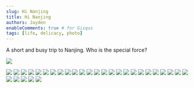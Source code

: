 ```yaml
---
slug: Hi Nanjing
title: Hi Nanjing
authors: Jayden
enableComments: true # for Gisqus
tags: [life, delicacy, photo]
---
```

A short and busy trip to Nanjing. Who is the special force?

![](assets/IMG_2992-8977843.jpeg)
<!--truncate-->
![](assets/IMG_2993-8977843.jpeg)
![](assets/IMG_2996-8977843.jpeg)
![](assets/IMG_2998-8977843.jpeg)
![](assets/IMG_3004-8977843.jpeg)
![](assets/IMG_3007-8977843.jpeg)
![](assets/IMG_3010-8977843.jpeg)
![](assets/IMG_3011-8977843.jpeg)
![](assets/IMG_3014-8977843.jpeg)
![](assets/IMG_3016-8977843.jpeg)
![](assets/IMG_3023-8977843.jpeg)
![](assets/IMG_3024-8977843.jpeg)
![](assets/IMG_3026-8977843.jpeg)
![](assets/IMG_3037-8977843.jpeg)
![](assets/IMG_3051-8977843.jpeg)
![](assets/IMG_3052-8977843.jpeg)
![](assets/IMG_3053-8977843.jpeg)
![](assets/IMG_3055-8977843.jpeg)
![](assets/IMG_3057-8977843.jpeg)
![](assets/IMG_3062-8977843.jpeg)
![](assets/IMG_3069-8977843.jpeg)
![](assets/IMG_3091-8977843.jpeg)
![](assets/IMG_3102-8977843.jpeg)
![](assets/IMG_3115-8977843.jpeg)
![](assets/IMG_3126-8977843.jpeg)
![](assets/IMG_3138-8977843.jpeg)
![](assets/IMG_3140-8977843.jpeg)
![](assets/IMG_3147-8977843.jpeg)
![](assets/IMG_3154-8977843.jpeg)
![](assets/IMG_3159-8977843.jpeg)
![](assets/IMG_3162-8977843.jpeg)
